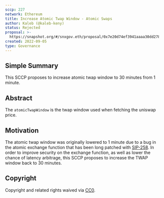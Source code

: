 ```yaml
---
sccp: 227
network: Ethereum
title: Increase Atomic Twap Window - Atomic Swaps
author: Kaleb (@kaleb-keny)
status: Rejected
proposal: >-
  https://snapshot.org/#/snxgov.eth/proposal/0x7e20d74ef3941aaaa30dd278dbc7d8d49e08da5845eb33659dde85402676ffdf
created: 2022-09-05
type: Governance
---
```


## Simple Summary

<!--"If you can't explain it simply, you don't understand it well enough." Provide a simplified and layman-accessible explanation of the SCCP.-->

This SCCP proposes to increase atomic twap window to 30 minutes from 1 minute.


## Abstract

<!--A short (~200 word) description of the variable change proposed.-->

The `atomicTwapWindow` is the twap window used when fetching the uniswap price.

## Motivation

<!--The motivation is critical for SCCPs that want to update variables within Synthetix. It should clearly explain why the existing variable is not incentive aligned. SCCP submissions without sufficient motivation may be rejected outright.-->

The atomic twap window was originally lowered to 1 minute due to a bug in the atomic exchange function that has been long patched with [SIP-258](https://sips.synthetix.io/sips/sip-258/). In order to improve security on the exchange function, as well as lower the chance of latency arbitrage, this SCCP proposes to increase the TWAP window back to 30 minutes.

## Copyright

Copyright and related rights waived via [CC0](https://creativecommons.org/publicdomain/zero/1.0/).
